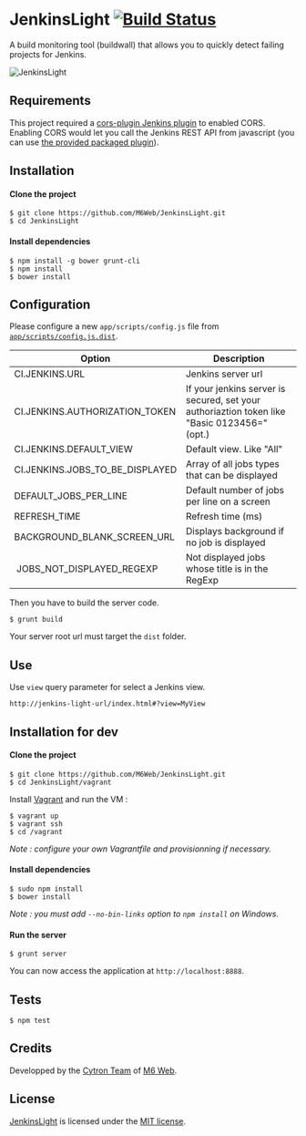 # JenkinsLight [![Build Status](https://api.travis-ci.org/M6Web/JenkinsLight.png?branch=master)](http://travis-ci.org/M6Web/JenkinsLight)

A build monitoring tool (buildwall) that allows you to quickly detect failing projects for Jenkins.

![JenkinsLight](http://img818.imageshack.us/img818/6423/mz5c.png "JenkinsLight")

## Requirements

This project required a [cors-plugin Jenkins plugin](https://github.com/jhinrichsen/cors-plugin) to enabled CORS.
Enabling CORS would let you call the Jenkins REST API from javascript (you can use [the provided packaged plugin](bin/cors.hpi)).

## Installation

#### Clone the project

```
$ git clone https://github.com/M6Web/JenkinsLight.git
$ cd JenkinsLight
```

#### Install dependencies

```
$ npm install -g bower grunt-cli
$ npm install
$ bower install
```

## Configuration

Please configure a new `app/scripts/config.js` file from [`app/scripts/config.js.dist`](app/scripts/config.js.dist).

| Option | Description |
|--------|-------------|
| CI.JENKINS.URL | Jenkins server url |
| CI.JENKINS.AUTHORIZATION_TOKEN | If your jenkins server is secured, set your authoriaztion token like "Basic 0123456=" (opt.) |
| CI.JENKINS.DEFAULT_VIEW | Default view. Like "All"|
| CI.JENKINS.JOBS_TO_BE_DISPLAYED | Array of all jobs types that can be displayed |
| DEFAULT_JOBS_PER_LINE | Default number of jobs per line on a screen |
| REFRESH_TIME | Refresh time (ms) |
| BACKGROUND_BLANK_SCREEN_URL | Displays background if no job is displayed |
| JOBS_NOT_DISPLAYED_REGEXP | Not displayed jobs whose title is in the RegExp |


Then you have to build the server code.

```shell
$ grunt build
```

Your server root url must target the `dist` folder.

## Use

Use `view` query parameter for select a Jenkins view.

```
http://jenkins-light-url/index.html#?view=MyView
```

## Installation for dev

#### Clone the project

```
$ git clone https://github.com/M6Web/JenkinsLight.git
$ cd JenkinsLight/vagrant
```

Install [Vagrant](http://www.vagrantup.com/downloads) and run the VM :

```
$ vagrant up
$ vagrant ssh
$ cd /vagrant
```

*Note : configure your own Vagrantfile and provisionning if necessary.*

#### Install dependencies

```
$ sudo npm install
$ bower install
```

*Note : you must add `--no-bin-links` option to `npm install` on Windows.*

#### Run the server

```
$ grunt server
```

You can now access the application at `http://localhost:8888`.

## Tests

```shell
$ npm test
```

## Credits

Developped by the [Cytron Team](http://cytron.fr/) of [M6 Web](http://tech.m6web.fr/).

## License

[JenkinsLight](https://github.com/M6Web/JenkinsLight) is licensed under the [MIT license](LICENSE).
